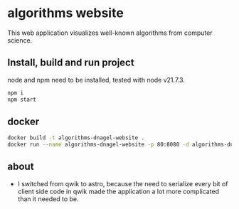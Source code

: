 # algorithms website

This web application visualizes well-known algorithms from computer science.

## Install, build and run project

node and npm need to be installed, tested with node v21.7.3.

```bash
npm i
npm start
```

## docker

```bash
docker build -t algorithms-dnagel-website .
docker run --name algorithms-dnagel-website -p 80:8080 -d algorithms-dnagel-website
```

## about

* I switched from qwik to astro, because the need to serialize every bit of client side code in qwik made the application a lot more complicated than it needed to be.